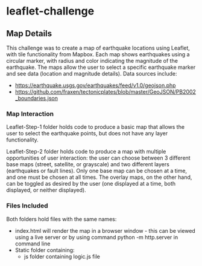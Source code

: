 # leaflet-challenge

## Map Details

This challenge was to create a map of earthquake locations using Leaflet, with tile functionality from Mapbox. Each map shows earthquakes using a circular marker, with radius and color indicating the magnitude of the earthquake. The maps allow the user to select a specific earthquake marker and see data (location and magnitude details). Data sources include:
* https://earthquake.usgs.gov/earthquakes/feed/v1.0/geojson.php
* https://github.com/fraxen/tectonicplates/blob/master/GeoJSON/PB2002_boundaries.json

### Map Interaction

Leaflet-Step-1 folder holds code to produce a basic map that allows the user to select the earthquake points, but does not have any layer functionality.

Leaflet-Step-2 folder holds code to produce a map with multiple opportunities of user interaction: the user can choose between 3 different base maps (street, satellite, or grayscale) and two different layers (earthquakes or fault lines). Only one base map can be chosen at a time, and one must be chosen at all times. The overlay maps, on the other hand, can be toggled as desired by the user (one displayed at a time, both displayed, or neither displayed).


### Files Included

Both folders hold files with the same names:

* index.html will render the map in a browser window - this can be viewed using a live server or by using command python -m http.server in command line
* Static folder containing: 
  * js folder containing logic.js file



